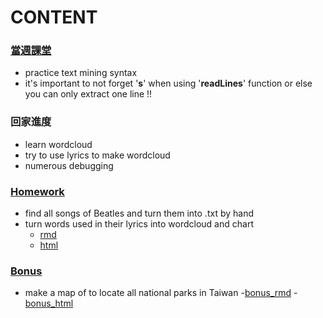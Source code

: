 # CONTENT
### [當週課堂](https://github.com/richlay/Rlanguage/tree/master/week_4/course)
- practice text mining syntax
- it's important to not forget '**s**' when using '**readLines**' function or else you can only extract one line !! 

### 回家進度
- learn wordcloud
- try to use lyrics to make wordcloud
- numerous debugging

### [Homework](https://github.com/richlay/Rlanguage/tree/master/week_4/hw)
- find all songs of Beatles and turn them into .txt by hand
- turn words used in their lyrics into wordcloud and chart
  - [rmd](https://github.com/richlay/Rlanguage/blob/master/week_4/hw/beatles.Rmd)
  - [html](https://richlay.github.io/Rlanguage/week_4/hw/beatles.html)
  
### [Bonus](https://github.com/richlay/Rlanguage/tree/master/week_4/hw/nationalpark)
- make a map of to locate all national parks in Taiwan
  -[bonus_rmd](https://github.com/richlay/Rlanguage/tree/master/week_4/hw)
  -[bonus_html](https://github.com/richlay/Rlanguage/tree/master/week_4/hw)


